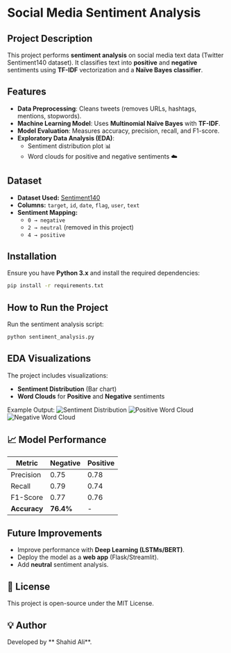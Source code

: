 # Social Media Sentiment Analysis

##  Project Description
This project performs **sentiment analysis** on social media text data (Twitter Sentiment140 dataset). It classifies text into **positive** and **negative** sentiments using **TF-IDF** vectorization and a **Naïve Bayes classifier**.

##  Features
- **Data Preprocessing**: Cleans tweets (removes URLs, hashtags, mentions, stopwords).
- **Machine Learning Model**: Uses **Multinomial Naïve Bayes** with **TF-IDF**.
- **Model Evaluation**: Measures accuracy, precision, recall, and F1-score.
- **Exploratory Data Analysis (EDA)**:
  - Sentiment distribution plot 📊
  - Word clouds for positive and negative sentiments ☁️

##  Dataset
- **Dataset Used:** [Sentiment140](https://www.kaggle.com/datasets/kazanova/sentiment140)
- **Columns:** `target`, `id`, `date`, `flag`, `user`, `text`
- **Sentiment Mapping:**
  - `0 → negative`
  - `2 → neutral` (removed in this project)
  - `4 → positive`

##  Installation
Ensure you have **Python 3.x** and install the required dependencies:
```bash
pip install -r requirements.txt
```

##  How to Run the Project
Run the sentiment analysis script:
```bash
python sentiment_analysis.py
```

##  EDA Visualizations
The project includes visualizations:
- **Sentiment Distribution** (Bar chart)
- **Word Clouds** for **Positive** and **Negative** sentiments

Example Output:
![Sentiment Distribution](./images/sentiment_distribution.png)
![Positive Word Cloud](./images/wordcloud_positive.png)
![Negative Word Cloud](./images/wordcloud_negative.png)

## 📈 Model Performance
| Metric      | Negative | Positive |
|------------|---------|---------|
| Precision  | 0.75    | 0.78    |
| Recall     | 0.79    | 0.74    |
| F1-Score   | 0.77    | 0.76    |
| **Accuracy** | **76.4%** | - |

##  Future Improvements
- Improve performance with **Deep Learning (LSTMs/BERT)**.
- Deploy the model as a **web app** (Flask/Streamlit).
- Add **neutral** sentiment analysis.

## 📜 License
This project is open-source under the MIT License.

## 💡 Author
Developed by ** Shahid Ali**.
